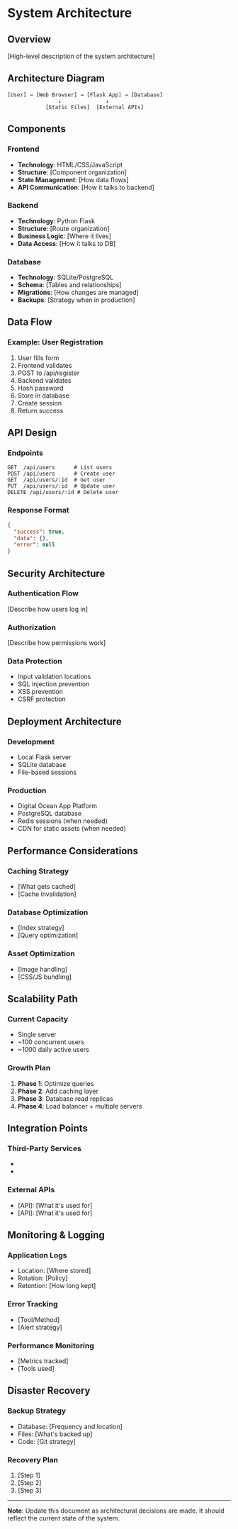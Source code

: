 # System Architecture

## Overview
[High-level description of the system architecture]

## Architecture Diagram
```
[User] → [Web Browser] → [Flask App] → [Database]
                ↓              ↓
            [Static Files]  [External APIs]
```

## Components

### Frontend
- **Technology**: HTML/CSS/JavaScript
- **Structure**: [Component organization]
- **State Management**: [How data flows]
- **API Communication**: [How it talks to backend]

### Backend
- **Technology**: Python Flask
- **Structure**: [Route organization]
- **Business Logic**: [Where it lives]
- **Data Access**: [How it talks to DB]

### Database
- **Technology**: SQLite/PostgreSQL
- **Schema**: [Tables and relationships]
- **Migrations**: [How changes are managed]
- **Backups**: [Strategy when in production]

## Data Flow

### Example: User Registration
1. User fills form
2. Frontend validates
3. POST to /api/register
4. Backend validates
5. Hash password
6. Store in database
7. Create session
8. Return success

## API Design

### Endpoints
```
GET  /api/users      # List users
POST /api/users      # Create user
GET  /api/users/:id  # Get user
PUT  /api/users/:id  # Update user
DELETE /api/users/:id # Delete user
```

### Response Format
```json
{
  "success": true,
  "data": {},
  "error": null
}
```

## Security Architecture

### Authentication Flow
[Describe how users log in]

### Authorization
[Describe how permissions work]

### Data Protection
- Input validation locations
- SQL injection prevention
- XSS prevention
- CSRF protection

## Deployment Architecture

### Development
- Local Flask server
- SQLite database
- File-based sessions

### Production
- Digital Ocean App Platform
- PostgreSQL database
- Redis sessions (when needed)
- CDN for static assets (when needed)

## Performance Considerations

### Caching Strategy
- [What gets cached]
- [Cache invalidation]

### Database Optimization
- [Index strategy]
- [Query optimization]

### Asset Optimization
- [Image handling]
- [CSS/JS bundling]

## Scalability Path

### Current Capacity
- Single server
- ~100 concurrent users
- ~1000 daily active users

### Growth Plan
1. **Phase 1**: Optimize queries
2. **Phase 2**: Add caching layer
3. **Phase 3**: Database read replicas
4. **Phase 4**: Load balancer + multiple servers

## Integration Points

### Third-Party Services
- [Service]: [Purpose]
- [Service]: [Purpose]

### External APIs
- [API]: [What it's used for]
- [API]: [What it's used for]

## Monitoring & Logging

### Application Logs
- Location: [Where stored]
- Rotation: [Policy]
- Retention: [How long kept]

### Error Tracking
- [Tool/Method]
- [Alert strategy]

### Performance Monitoring
- [Metrics tracked]
- [Tools used]

## Disaster Recovery

### Backup Strategy
- Database: [Frequency and location]
- Files: [What's backed up]
- Code: [Git strategy]

### Recovery Plan
1. [Step 1]
2. [Step 2]
3. [Step 3]

---

**Note**: Update this document as architectural decisions are made. It should reflect the current state of the system.